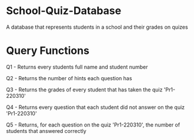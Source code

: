 # School-Quiz-Database
A database that represents students in a school and their grades on quizes
# Query Functions
Q1 - Returns every students full name and student number

Q2 - Returns the number of hints each question has

Q3 - Returns the grades of every student that has taken the quiz 'Pr1-220310'

Q4 - Returns every question that each student did not answer on the quiz 'Pr1-220310'

Q5 - Returns, for each question on the quiz 'Pr1-220310', the number of students that answered correctly
